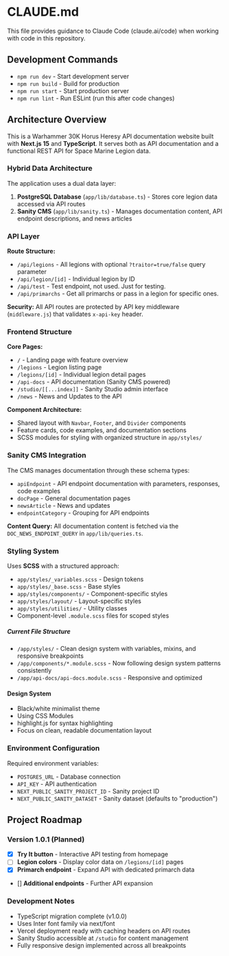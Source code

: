 # CLAUDE.md

This file provides guidance to Claude Code (claude.ai/code) when working with code in this repository.

## Development Commands

- `npm run dev` - Start development server
- `npm run build` - Build for production
- `npm run start` - Start production server
- `npm run lint` - Run ESLint (run this after code changes)

## Architecture Overview

This is a Warhammer 30K Horus Heresy API documentation website built with **Next.js 15** and **TypeScript**. It serves both as API documentation and a functional REST API for Space Marine Legion data.

### Hybrid Data Architecture

The application uses a dual data layer:

1. **PostgreSQL Database** (`app/lib/database.ts`) - Stores core legion data accessed via API routes
2. **Sanity CMS** (`app/lib/sanity.ts`) - Manages documentation content, API endpoint descriptions, and news articles

### API Layer

**Route Structure:**

- `/api/legions` - All legions with optional `?traitor=true/false` query parameter
- `/api/legion/[id]` - Individual legion by ID
- `/api/test` - Test endpoint, not used. Just for testing.
- `/api/primarchs` - Get all primarchs or pass in a legion for specific ones.

**Security:** All API routes are protected by API key middleware (`middleware.js`) that validates `x-api-key` header.

### Frontend Structure

**Core Pages:**

- `/` - Landing page with feature overview
- `/legions` - Legion listing page
- `/legions/[id]` - Individual legion detail pages
- `/api-docs` - API documentation (Sanity CMS powered)
- `/studio/[[...index]]` - Sanity Studio admin interface
- `/news` - News and Updates to the API

**Component Architecture:**

- Shared layout with `Navbar`, `Footer`, and `Divider` components
- Feature cards, code examples, and documentation sections
- SCSS modules for styling with organized structure in `app/styles/`

### Sanity CMS Integration

The CMS manages documentation through these schema types:

- `apiEndpoint` - API endpoint documentation with parameters, responses, code examples
- `docPage` - General documentation pages
- `newsArticle` - News and updates
- `endpointCategory` - Grouping for API endpoints

**Content Query:** All documentation content is fetched via the `DOC_NEWS_ENDPOINT_QUERY` in `app/lib/queries.ts`.

### Styling System

Uses **SCSS** with a structured approach:

- `app/styles/_variables.scss` - Design tokens
- `app/styles/_base.scss` - Base styles
- `app/styles/components/` - Component-specific styles
- `app/styles/layout/` - Layout-specific styles
- `app/styles/utilities/` - Utility classes
- Component-level `.module.scss` files for scoped styles


##### Current File Structure

- `/app/styles/` - Clean design system with variables, mixins, and responsive breakpoints
- `/app/components/*.module.scss` - Now following design system patterns consistently
- `/app/api-docs/api-docs.module.scss` - Responsive and optimized

#### Design System

- Black/white minimalist theme
- Using CSS Modules
- highlight.js for syntax highlighting
- Focus on clean, readable documentation layout

### Environment Configuration

Required environment variables:

- `POSTGRES_URL` - Database connection
- `API_KEY` - API authentication
- `NEXT_PUBLIC_SANITY_PROJECT_ID` - Sanity project ID
- `NEXT_PUBLIC_SANITY_DATASET` - Sanity dataset (defaults to "production")

## Project Roadmap

### Version 1.0.1 (Planned)

- [x] **Try It button** - Interactive API testing from homepage
- [ ] **Legion colors** - Display color data on `/legions/[id]` pages
- [x] **Primarch endpoint** - Expand API with dedicated primarch data
- [] **Additional endpoints** - Further API expansion

### Development Notes

- TypeScript migration complete (v1.0.0)
- Uses Inter font family via next/font
- Vercel deployment ready with caching headers on API routes
- Sanity Studio accessible at `/studio` for content management
- Fully responsive design implemented across all breakpoints

